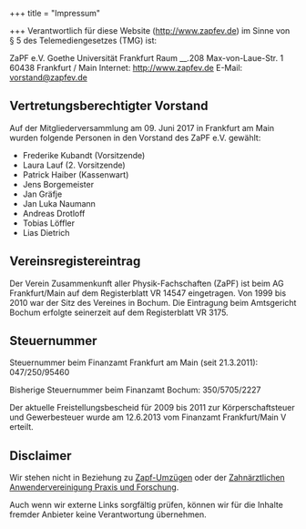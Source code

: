 +++
title = "Impressum"

+++
Verantwortlich für diese Website (http://www.zapfev.de) im Sinne von § 5 des Telemediengesetzes (TMG) ist:

ZaPF e.V.
Goethe Universität Frankfurt
Raum __.208
Max-von-Laue-Str. 1
60438 Frankfurt / Main
Internet: http://www.zapfev.de
E-Mail: [vorstand@zapfev.de](mailto:vorstand@zapfev.de)

## Vertretungsberechtigter Vorstand

Auf der Mitgliederversammlung am 09. Juni 2017 in Frankfurt am Main wurden folgende Personen in den Vorstand des ZaPF e.V. gewählt:

* Frederike Kubandt (Vorsitzende)
* Laura Lauf (2. Vorsitzende)
* Patrick Haiber (Kassenwart)
* Jens Borgemeister
* Jan Gräfje
* Jan Luka Naumann
* Andreas Drotloff
* Tobias Löffler
* Lias Dietrich

## Vereinsregistereintrag

Der Verein Zusammenkunft aller Physik-Fachschaften (ZaPF) ist beim AG Frankfurt/Main auf dem Registerblatt VR 14547 eingetragen.
Von 1999 bis 2010 war der Sitz des Vereines in Bochum. Die Eintragung beim Amtsgericht Bochum erfolgte seinerzeit auf dem Registerblatt VR 3175.

## Steuernummer

Steuernummer beim Finanzamt Frankfurt am Main (seit 21.3.2011): 047/250/95460

Bisherige Steuernummer beim Finanzamt Bochum: 350/5705/2227

Der aktuelle Freistellungsbescheid für 2009 bis 2011 zur Körperschaftsteuer und Gewerbesteuer wurde am 12.6.2013 vom Finanzamt Frankfurt/Main V erteilt.

## Disclaimer

Wir stehen nicht in Beziehung zu [Zapf-Umzügen](http://www.zapf.de/) oder der [Zahnärztlichen Anwendervereinigung Praxis und Forschung](http://www.zapf.org/).

Auch wenn wir externe Links sorgfältig prüfen, können wir für die Inhalte fremder Anbieter keine Verantwortung übernehmen.
